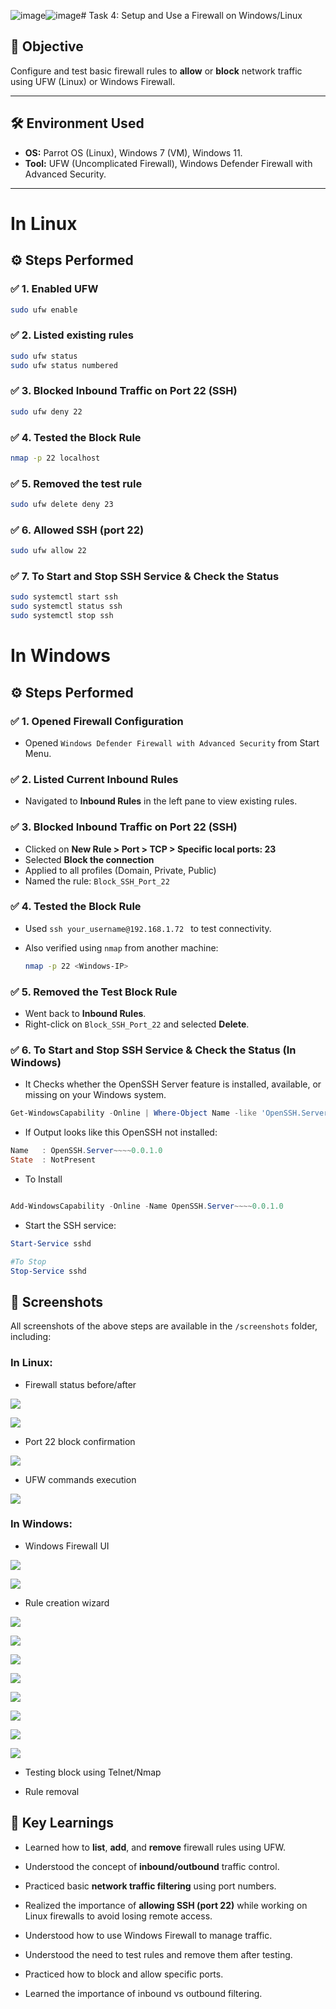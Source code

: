 ![image](https://github.com/user-attachments/assets/9bec019e-defe-46a3-8254-8fea15a51ddc)![image](https://github.com/user-attachments/assets/2b1797c2-597d-495d-961b-343aff53ce35)# Task 4: Setup and Use a Firewall on Windows/Linux

## 🎯 Objective

Configure and test basic firewall rules to **allow** or **block** network traffic using UFW (Linux) or Windows Firewall.

---

## 🛠️ Environment Used

- **OS:** Parrot OS (Linux), Windows 7 (VM), Windows 11.
- **Tool:** UFW (Uncomplicated Firewall),  Windows Defender Firewall with Advanced Security.


---

# In Linux

## ⚙️ Steps Performed

### ✅ 1. Enabled UFW

```bash
sudo ufw enable
```

### ✅ 2. Listed existing rules

```bash
sudo ufw status
sudo ufw status numbered
```

### ✅ 3. Blocked Inbound Traffic on Port 22 (SSH)

```bash
sudo ufw deny 22
```

### ✅ 4. Tested the Block Rule

```bash
nmap -p 22 localhost
```

### ✅ 5. Removed the test rule

```bash
sudo ufw delete deny 23
```

### ✅ 6. Allowed SSH (port 22)

```bash
sudo ufw allow 22
```

### ✅ 7. To Start and Stop SSH Service & Check the Status

```bash
sudo systemctl start ssh
sudo systemctl status ssh
sudo systemctl stop ssh
```



# In Windows

 ## ⚙️ Steps Performed

### ✅ 1. Opened Firewall Configuration

- Opened `Windows Defender Firewall with Advanced Security` from Start Menu.

### ✅ 2. Listed Current Inbound Rules

- Navigated to **Inbound Rules** in the left pane to view existing rules.

### ✅ 3. Blocked Inbound Traffic on Port 22 (SSH)

- Clicked on **New Rule > Port > TCP > Specific local ports: 23**
- Selected **Block the connection**
- Applied to all profiles (Domain, Private, Public)
- Named the rule: `Block_SSH_Port_22`

### ✅ 4. Tested the Block Rule

- Used `ssh your_username@192.168.1.72 ` to test connectivity.
- Also verified using `nmap` from another machine:

  ```bash
  nmap -p 22 <Windows-IP>
  ```
  
### ✅ 5. Removed the Test Block Rule

- Went back to **Inbound Rules**.
- Right-click on `Block_SSH_Port_22` and selected **Delete**.

 ### ✅ 6. To Start and Stop SSH Service & Check the Status (In Windows)

- It Checks whether the OpenSSH Server feature is installed, available, or missing on your Windows system.

```powershell
Get-WindowsCapability -Online | Where-Object Name -like 'OpenSSH.Server*'
```
- If Output looks like this OpenSSH not installed:

```powershell
Name   : OpenSSH.Server~~~~0.0.1.0
State  : NotPresent
```
- To Install

```powershell

Add-WindowsCapability -Online -Name OpenSSH.Server~~~~0.0.1.0

```

- Start the SSH service:

```powershell
Start-Service sshd

#To Stop
Stop-Service sshd
```


## 📸 Screenshots

All screenshots of the above steps are available in the `/screenshots` folder, including:

### In Linux:

- Firewall status before/after

![](https://github.com/Vamsi212/Task-4-Firewall-Configuration/blob/ccfcf02ea9cb91a7f3df9a75206141fe005df551/screenshots/Screenshot%20(399).png)

![](https://github.com/Vamsi212/Task-4-Firewall-Configuration/blob/f02a4378e400b3e4032043a8e36b3a3f31c3fabb/screenshots/Screenshot%20(400).png)

- Port 22 block confirmation

![](https://github.com/Vamsi212/Task-4-Firewall-Configuration/blob/f02a4378e400b3e4032043a8e36b3a3f31c3fabb/screenshots/Screenshot%20(401).png)

- UFW commands execution

![](https://github.com/Vamsi212/Task-4-Firewall-Configuration/blob/f02a4378e400b3e4032043a8e36b3a3f31c3fabb/screenshots/Screenshot%20(402).png)


### In Windows:

- Windows Firewall UI

![](https://github.com/Vamsi212/Task-4-Firewall-Configuration/blob/9f843ac2d49a23842f83f797a6b68d6801b183cb/screenshots/Screenshot%20(403).png)

![](https://github.com/Vamsi212/Task-4-Firewall-Configuration/blob/9f843ac2d49a23842f83f797a6b68d6801b183cb/screenshots/Screenshot%20(404).png)

- Rule creation wizard

![](https://github.com/Vamsi212/Task-4-Firewall-Configuration/blob/9f843ac2d49a23842f83f797a6b68d6801b183cb/screenshots/Screenshot%20(405).png)

![](https://github.com/Vamsi212/Task-4-Firewall-Configuration/blob/9f843ac2d49a23842f83f797a6b68d6801b183cb/screenshots/Screenshot%20(406).png)

![](https://github.com/Vamsi212/Task-4-Firewall-Configuration/blob/9f843ac2d49a23842f83f797a6b68d6801b183cb/screenshots/Screenshot%20(407).png)

![](https://github.com/Vamsi212/Task-4-Firewall-Configuration/blob/9f843ac2d49a23842f83f797a6b68d6801b183cb/screenshots/Screenshot%20(408).png)

![](https://github.com/Vamsi212/Task-4-Firewall-Configuration/blob/9f843ac2d49a23842f83f797a6b68d6801b183cb/screenshots/Screenshot%20(409).png)

![](https://github.com/Vamsi212/Task-4-Firewall-Configuration/blob/9f843ac2d49a23842f83f797a6b68d6801b183cb/screenshots/Screenshot%20(410).png)

![](https://github.com/Vamsi212/Task-4-Firewall-Configuration/blob/9f843ac2d49a23842f83f797a6b68d6801b183cb/screenshots/Screenshot%20(411).png)

![](https://github.com/Vamsi212/Task-4-Firewall-Configuration/blob/050d16620f7771ae7a8e0f921301eba9b3fef774/screenshots/Screenshot%20(412).png)


- Testing block using Telnet/Nmap

- Rule removal



## 🧠 Key Learnings

- Learned how to **list**, **add**, and **remove** firewall rules using UFW.
    
- Understood the concept of **inbound/outbound** traffic control.
    
- Practiced basic **network traffic filtering** using port numbers.
    
- Realized the importance of **allowing SSH (port 22)** while working on Linux firewalls to avoid losing remote access.
 
- Understood how to use Windows Firewall to manage traffic.
  
- Understood the need to test rules and remove them after testing.

- Practiced how to block and allow specific ports.

- Learned the importance of inbound vs outbound filtering.
